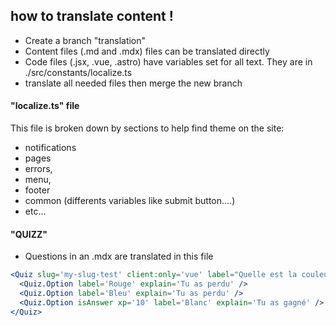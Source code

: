 ## how to translate content !

- Create a branch "translation"
- Content files (.md and .mdx) files can be translated directly
- Code files (.jsx, .vue, .astro) have variables set for all text. They are in ./src/constants/localize.ts
- translate all needed files then merge the new branch

#### "localize.ts" file

This file is broken down by sections to help find theme on the site:

- notifications
- pages
- errors,
- menu,
- footer
- common (differents variables like submit button....)
- etc...

#### "QUIZZ"

- Questions in an .mdx are translated in this file

```jsx
<Quiz slug='my-slug-test' client:only='vue' label="Quelle est la couleur du cheval blanc d'Henry 4">
  <Quiz.Option label='Rouge' explain='Tu as perdu' />
  <Quiz.Option label='Bleu' explain='Tu as perdu' />
  <Quiz.Option isAnswer xp='10' label='Blanc' explain='Tu as gagné' />
</Quiz>
```
